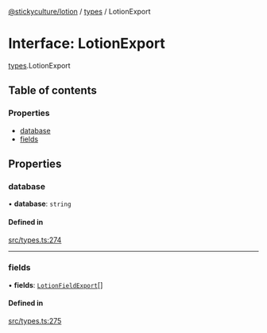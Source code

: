 [@stickyculture/lotion](../README.md) / [types](../modules/types.md) / LotionExport

# Interface: LotionExport

[types](../modules/types.md).LotionExport

## Table of contents

### Properties

- [database](types.LotionExport.md#database)
- [fields](types.LotionExport.md#fields)

## Properties

### database

• **database**: `string`

#### Defined in

[src/types.ts:274](https://github.com/sticky/sticky-utils-lotion/blob/88143ca/src/types.ts#L274)

___

### fields

• **fields**: [`LotionFieldExport`](types.LotionFieldExport.md)[]

#### Defined in

[src/types.ts:275](https://github.com/sticky/sticky-utils-lotion/blob/88143ca/src/types.ts#L275)
